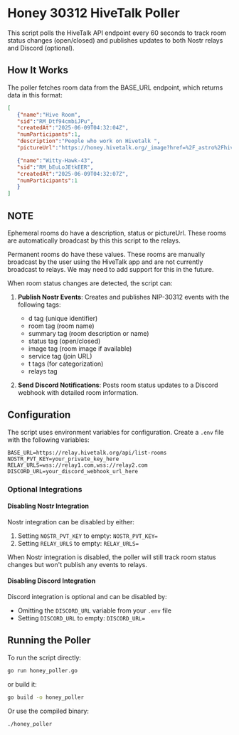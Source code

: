 # Honey 30312 HiveTalk Poller

This script polls the HiveTalk API endpoint every 60 seconds to track room status changes (open/closed) and publishes updates to both Nostr relays and Discord (optional).

## How It Works

The poller fetches room data from the BASE_URL endpoint, which returns data in this format:

```json
[
   {"name":"Hive Room",
   "sid":"RM_Dtf94cmbiJPu",
   "createdAt":"2025-06-09T04:32:04Z",
   "numParticipants":1,
   "description":"People who work on Hivetalk ",
   "pictureUrl":"https://honey.hivetalk.org/_image?href=%2F_astro%2Fhivetalkbg2.CXhLVsIP.png","status":"open"},

   {"name":"Witty-Hawk-43",
   "sid":"RM_bEuLoJEtkEER",
   "createdAt":"2025-06-09T04:32:07Z",
   "numParticipants":1
   }
]
```

## NOTE

Ephemeral rooms do have a description, status or pictureUrl.
These rooms are automatically broadcast by this this script to the relays.

Permanent rooms do have these values.
These rooms are manually broadcast by the user using the HiveTalk app and are not currently broadcast to relays.
We may need to add support for this in the future.


When room status changes are detected, the script can:

1. **Publish Nostr Events**: Creates and publishes NIP-30312 events with the following tags:
   - d tag (unique identifier)
   - room tag (room name)
   - summary tag (room description or name)
   - status tag (open/closed)
   - image tag (room image if available)
   - service tag (join URL)
   - t tags (for categorization)
   - relays tag

2. **Send Discord Notifications**: Posts room status updates to a Discord webhook with detailed room information.

## Configuration

The script uses environment variables for configuration. Create a `.env` file with the following variables:

```
BASE_URL=https://relay.hivetalk.org/api/list-rooms
NOSTR_PVT_KEY=your_private_key_here
RELAY_URLS=wss://relay1.com,wss://relay2.com
DISCORD_URL=your_discord_webhook_url_here
```

### Optional Integrations

#### Disabling Nostr Integration

Nostr integration can be disabled by either:

1. Setting `NOSTR_PVT_KEY` to empty: `NOSTR_PVT_KEY=`
2. Setting `RELAY_URLS` to empty: `RELAY_URLS=`

When Nostr integration is disabled, the poller will still track room status changes but won't publish any events to relays.

#### Disabling Discord Integration

Discord integration is optional and can be disabled by:

- Omitting the `DISCORD_URL` variable from your `.env` file
- Setting `DISCORD_URL` to empty: `DISCORD_URL=`

## Running the Poller

To run the script directly:

```bash
go run honey_poller.go
```

or build it:

```bash
go build -o honey_poller
```

Or use the compiled binary:

```bash
./honey_poller
```
